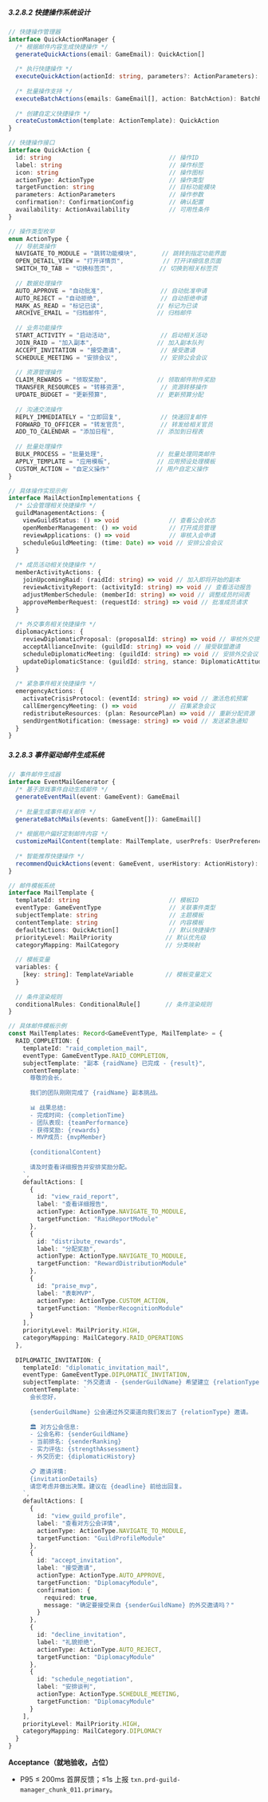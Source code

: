 ﻿---
PRD-ID: "PRD-GM-PRD-GUILD-MANAGER_CHUNK_011"
Title: "公会管理器PRD - 分片11"
Status: "Active"
Owner: "Product-Team"
Created: "2024-12-01T00:00:00Z"
Updated: "2025-08-22T17: 08: 01.143Z"
Version: "v1.2.0"
Priority: "High"
Risk: "Medium"
Depends-On:
  - "PRD-GM-BASE-ARCHITECTURE"
chunk: "11/24"
size: "8424 chars"
source: "/guild-manager/chunk-011"
Arch-Refs: [CH01, CH03, CH04, CH05, CH06]
Test-Refs:
  - "tests/unit/guild-manager-chunk-011.spec.ts"
Monitors:
  - "txn.prd-guild-manager_chunk_011.primary"
SLO-Refs:
  - "UI_P95_100ms"
  - "EVENT_P95_50ms"
  - "CRASH_FREE_99.5"
ADRs: [ADR-0001, ADR-0002, ADR-0003, ADR-0004, ADR-0005, ADR-0006, ADR-0007, ADR-0008, ADR-0009, ADR-0010]
Release_Gates:
  Quality_Gate:
    enabled: true
    threshold: "unit_test_coverage >= 80%"
    blockingFailures:
      - "test_failures"
      - "coverage_below_threshold"
    windowHours: 24
  Security_Gate:
    enabled: true
    threshold: "security_scan_passed == true"
    blockingFailures:
      - "security_vulnerabilities"
      - "dependency_vulnerabilities"
    windowHours: 12
  Performance_Gate:
    enabled: true
    threshold: "p95_response_time <= 100ms"
    blockingFailures:
      - "performance_regression"
      - "memory_leaks"
    windowHours: 6
  Acceptance_Gate:
    enabled: true
    threshold: "acceptance_criteria_met >= 95%"
    blockingFailures:
      - "acceptance_test_failures"
      - "user_story_incomplete"
    windowHours: 48
  API_Contract_Gate:
    enabled: true
    threshold: "api_contract_compliance >= 100%"
    blockingFailures:
      - "contract_violations"
      - "breaking_changes"
    windowHours: 12
  Sentry_Release_Health_Gate:
    enabled: true
    threshold: "crash_free_users >= 99.5% AND crash_free_sessions >= 99.9%"
    blockingFailures:
      - "crash_free_threshold_violation"
      - "insufficient_adoption_data" 
      - "release_health_regression"
    windowHours: 24
    params:
      sloRef: "CRASH_FREE_99.5"
      thresholds:
        crashFreeUsers: 99.5
        crashFreeSessions: 99.9
        minAdoptionPercent: 25
        durationHours: 24

Contract_Definitions:
  types:
    - "src/shared/contracts/guild/chunk-011-types.ts"
  events:
    specversion: "1.0"
    id: "guild-manager-chunk-011-84ch7b4a"
    time: "2025-08-24T15: 18: 34.497Z"
    type: "com.guildmanager.chunk011.event"
    source: "/guild-manager/chunk-011"
    subject: "guild-management-chunk-11"
    datacontenttype: "application/json"
    dataschema: "src/shared/contracts/guild/chunk-011-events.ts"
  interfaces:
    - "src/shared/contracts/guild/chunk-011-interfaces.ts"
  validation_rules:
    - "src/shared/validation/chunk-011-validation.ts"

Security_Policies:
permissions:
read:
  - "guild-member"
  - "guild-officer"
  - "guild-master"
write:
  - "guild-officer"
  - "guild-master"
admin:
  - "guild-master"
  - "system-admin"
cspNotes: "Electron CSP: default-src 'self'; script-src 'self'; object-src 'none'; base-uri 'self'; connect-src 'self' https://api.${PRODUCT_DOMAIN}; style-src 'self' 'nonce-${NONCE_PLACEHOLDER}'; img-src 'self' data: https: ; font-src 'self'"
Traceability_Matrix:
requirementTags:
  - "guild-management"
  - "user-experience"
  - "performance"
acceptance:
functional: "功能需求100%实现"
performance: "性能指标达到SLO要求"
security: "安全要求完全满足"
usability: "用户体验达到设计标准"
evidence:
implementation: "源代码实现"
testing: "自动化测试覆盖"
documentation: "技术文档完备"
validation: "用户验收确认"
businessAcceptance:
userStoryCompletion: "用户故事100%完成"
businessRulesValidation: "业务规则验证通过"
stakeholderApproval: "利益相关者确认"
---

##### 3.2.8.2 快捷操作系统设计

```typescript
// 快捷操作管理器
interface QuickActionManager {
  /* 根据邮件内容生成快捷操作 */
  generateQuickActions(email: GameEmail): QuickAction[]
  
  /* 执行快捷操作 */
  executeQuickAction(actionId: string, parameters?: ActionParameters): ActionResult
  
  /* 批量操作支持 */
  executeBatchActions(emails: GameEmail[], action: BatchAction): BatchResult
  
  /* 创建自定义快捷操作 */
  createCustomAction(template: ActionTemplate): QuickAction
}

// 快捷操作接口
interface QuickAction {
  id: string                                 // 操作ID
  label: string                              // 操作标签
  icon: string                               // 操作图标
  actionType: ActionType                     // 操作类型
  targetFunction: string                     // 目标功能模块
  parameters: ActionParameters               // 操作参数
  confirmation?: ConfirmationConfig          // 确认配置
  availability: ActionAvailability           // 可用性条件
}

// 操作类型枚举
enum ActionType {
  // 导航类操作
  NAVIGATE_TO_MODULE = "跳转功能模块",       // 跳转到指定功能界面
  OPEN_DETAIL_VIEW = "打开详情页",           // 打开详细信息页面
  SWITCH_TO_TAB = "切换标签页",             // 切换到相关标签页
  
  // 数据处理操作
  AUTO_APPROVE = "自动批准",                // 自动批准申请
  AUTO_REJECT = "自动拒绝",                 // 自动拒绝申请
  MARK_AS_READ = "标记已读",               // 标记为已读
  ARCHIVE_EMAIL = "归档邮件",              // 归档邮件
  
  // 业务功能操作
  START_ACTIVITY = "启动活动",              // 启动相关活动
  JOIN_RAID = "加入副本",                  // 加入副本队列
  ACCEPT_INVITATION = "接受邀请",           // 接受邀请
  SCHEDULE_MEETING = "安排会议",            // 安排公会会议
  
  // 资源管理操作
  CLAIM_REWARDS = "领取奖励",              // 领取邮件附件奖励
  TRANSFER_RESOURCES = "转移资源",          // 资源转移操作
  UPDATE_BUDGET = "更新预算",              // 更新预算分配
  
  // 沟通交流操作
  REPLY_IMMEDIATELY = "立即回复",           // 快速回复邮件
  FORWARD_TO_OFFICER = "转发官员",          // 转发给相关官员
  ADD_TO_CALENDAR = "添加日程",            // 添加到日程表
  
  // 批量处理操作
  BULK_PROCESS = "批量处理",               // 批量处理同类邮件
  APPLY_TEMPLATE = "应用模板",             // 应用预设处理模板
  CUSTOM_ACTION = "自定义操作"             // 用户自定义操作
}

// 具体操作实现示例
interface MailActionImplementations {
  /* 公会管理相关快捷操作 */
  guildManagementActions: {
    viewGuildStatus: () => void              // 查看公会状态
    openMemberManagement: () => void         // 打开成员管理
    reviewApplications: () => void           // 审核入会申请
    scheduleGuildMeeting: (time: Date) => void // 安排公会会议
  }
  
  /* 成员活动相关快捷操作 */
  memberActivityActions: {
    joinUpcomingRaid: (raidId: string) => void // 加入即将开始的副本
    reviewActivityReport: (activityId: string) => void // 查看活动报告
    adjustMemberSchedule: (memberId: string) => void // 调整成员时间表
    approveMemberRequest: (requestId: string) => void // 批准成员请求
  }
  
  /* 外交事务相关快捷操作 */
  diplomacyActions: {
    reviewDiplomaticProposal: (proposalId: string) => void // 审核外交提案
    acceptAllianceInvite: (guildId: string) => void // 接受联盟邀请
    scheduleDiplomaticMeeting: (guildId: string) => void // 安排外交会议
    updateDiplomaticStance: (guildId: string, stance: DiplomaticAttitude) => void // 更新外交态度
  }
  
  /* 紧急事件相关快捷操作 */
  emergencyActions: {
    activateCrisisProtocol: (eventId: string) => void // 激活危机预案
    callEmergencyMeeting: () => void         // 召集紧急会议
    redistributeResources: (plan: ResourcePlan) => void // 重新分配资源
    sendUrgentNotification: (message: string) => void // 发送紧急通知
  }
}
```

##### 3.2.8.3 事件驱动邮件生成系统

```typescript
// 事件邮件生成器
interface EventMailGenerator {
  /* 基于游戏事件自动生成邮件 */
  generateEventMail(event: GameEvent): GameEmail
  
  /* 批量生成事件相关邮件 */
  generateBatchMails(events: GameEvent[]): GameEmail[]
  
  /* 根据用户偏好定制邮件内容 */
  customizeMailContent(template: MailTemplate, userPrefs: UserPreferences): string
  
  /* 智能推荐快捷操作 */
  recommendQuickActions(event: GameEvent, userHistory: ActionHistory): QuickAction[]
}

// 邮件模板系统
interface MailTemplate {
  templateId: string                         // 模板ID
  eventType: GameEventType                   // 关联事件类型
  subjectTemplate: string                    // 主题模板
  contentTemplate: string                    // 内容模板
  defaultActions: QuickAction[]              // 默认快捷操作
  priorityLevel: MailPriority               // 默认优先级
  categoryMapping: MailCategory             // 分类映射
  
  // 模板变量
  variables: {
    [key: string]: TemplateVariable         // 模板变量定义
  }
  
  // 条件渲染规则
  conditionalRules: ConditionalRule[]       // 条件渲染规则
}

// 具体邮件模板示例
const MailTemplates: Record<GameEventType, MailTemplate> = {
  RAID_COMPLETION: {
    templateId: "raid_completion_mail",
    eventType: GameEventType.RAID_COMPLETION,
    subjectTemplate: "副本 {raidName} 已完成 - {result}",
    contentTemplate: `
      尊敬的会长，
      
      我们的团队刚刚完成了 {raidName} 副本挑战。
      
      📊 战果总结:
      - 完成时间: {completionTime}
      - 团队表现: {teamPerformance}
      - 获得奖励: {rewards}
      - MVP成员: {mvpMember}
      
      {conditionalContent}
      
      请及时查看详细报告并安排奖励分配。
    `,
    defaultActions: [
      {
        id: "view_raid_report",
        label: "查看详细报告",
        actionType: ActionType.NAVIGATE_TO_MODULE,
        targetFunction: "RaidReportModule"
      },
      {
        id: "distribute_rewards",
        label: "分配奖励",
        actionType: ActionType.NAVIGATE_TO_MODULE,
        targetFunction: "RewardDistributionModule"
      },
      {
        id: "praise_mvp",
        label: "表彰MVP",
        actionType: ActionType.CUSTOM_ACTION,
        targetFunction: "MemberRecognitionModule"
      }
    ],
    priorityLevel: MailPriority.HIGH,
    categoryMapping: MailCategory.RAID_OPERATIONS
  },
  
  DIPLOMATIC_INVITATION: {
    templateId: "diplomatic_invitation_mail",
    eventType: GameEventType.DIPLOMATIC_INVITATION,
    subjectTemplate: "外交邀请 - {senderGuildName} 希望建立 {relationType}",
    contentTemplate: `
      会长您好，
      
      {senderGuildName} 公会通过外交渠道向我们发出了 {relationType} 邀请。
      
      🏛️ 对方公会信息:
      - 公会名称: {senderGuildName}
      - 当前排名: {senderRanking}
      - 实力评估: {strengthAssessment}
      - 外交历史: {diplomaticHistory}
      
      📋 邀请详情:
      {invitationDetails}
      请您考虑并做出决策。建议在 {deadline} 前给出回复。
    `,
    defaultActions: [
      {
        id: "view_guild_profile",
        label: "查看对方公会详情",
        actionType: ActionType.NAVIGATE_TO_MODULE,
        targetFunction: "GuildProfileModule"
      },
      {
        id: "accept_invitation",
        label: "接受邀请",
        actionType: ActionType.AUTO_APPROVE,
        targetFunction: "DiplomacyModule",
        confirmation: {
          required: true,
          message: "确定要接受来自 {senderGuildName} 的外交邀请吗？"
        }
      },
      {
        id: "decline_invitation",
        label: "礼貌拒绝",
        actionType: ActionType.AUTO_REJECT,
        targetFunction: "DiplomacyModule"
      },
      {
        id: "schedule_negotiation",
        label: "安排谈判",
        actionType: ActionType.SCHEDULE_MEETING,
        targetFunction: "DiplomacyModule"
      }
    ],
    priorityLevel: MailPriority.HIGH,
    categoryMapping: MailCategory.DIPLOMACY
  }
}
```

**Acceptance（就地验收，占位）**
- P95 ≤ 200ms 首屏反馈；≤1s 上报 `txn.prd-guild-manager_chunk_011.primary`。